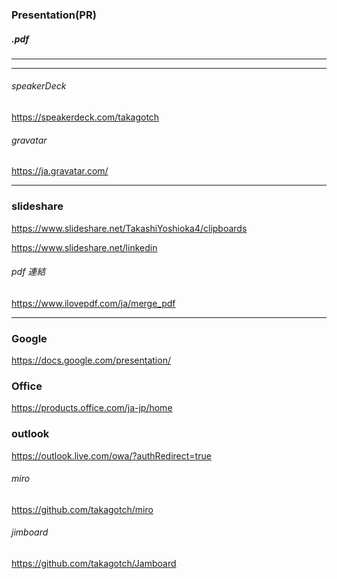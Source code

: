 ### Presentation(PR)
##### .pdf
---
---

###### speakerDeck
https://speakerdeck.com/takagotch

###### gravatar
https://ja.gravatar.com/

---

### slideshare
https://www.slideshare.net/TakashiYoshioka4/clipboards

https://www.slideshare.net/linkedin

###### pdf 連結
https://www.ilovepdf.com/ja/merge_pdf

---

### Google
https://docs.google.com/presentation/
### Office
https://products.office.com/ja-jp/home

### outlook
https://outlook.live.com/owa/?authRedirect=true


###### miro
https://github.com/takagotch/miro

###### jimboard
https://github.com/takagotch/Jamboard


```
```





